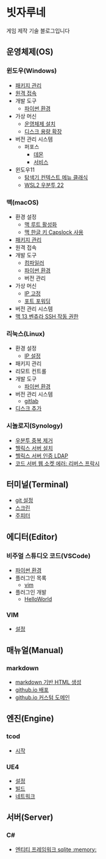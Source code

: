 # 빗자루네 

게임 제작 기술 블로그입니다

## 운영체제(OS)

### 윈도우(Windows)

* [패키지 관리](/windows_package_mgr_choco)
* [원격 접속](/windows_remote_desktop_port)
* 개발 도구
    * [파이썬 환경](/windows_python_pyenv)
* 가상 머신
    * [운영체제 설치](/hyper_v_ubuntu_installation)
    * [디스크 용량 확장](/hyper_v_ubuntu_disk_expanding)
* 버전 관리 시스템
    * 퍼포스
        * [데몬](/helix_perforce_windows_daemon)
        * [서비스](/helix_perforce_windows_service)
* 윈도우11
    * [탐색기 컨텍스트 메뉴 클래식](/windows_11_explorer_context_menu_classic)
    * [WSL2 우분투 22](/windows_11_wsl2_ubuntu_22)

### 맥(macOS)

* 환경 설정
    * [맥 루트 활성화](/mac_root_enable)
    * [맥 한글 키 Capslock 사용](/mac_hangul_key_capslock)
* [패키지 관리](/mac_package_mgr_homebrew)
* 원격 접속
* 개발 도구
    * [컴파일러](/mac_xcode_command_line)
    * [파이썬 환경](/mac_python_pyenv)
    * 버전 관리
* 가상 머신
    * [IP 고정](/vmware_fusion_8_static_ip)
    * [포트 포워딩](/vmware_fusion_8_port_forwarding)
* 버전 관리 시스템
* [맥 13 벤츄라 SSH 작동 권한](/mac_13_ssh_operation_not_permitted)

### 리눅스(Linux)

* 환경 설정
    * [IP 설정](/ubuntu_setup_ip)
* 패키지 관리
* 리모트 컨트롤
* 개발 도구
    * [파이썬 환경](/ubuntu_python_pyenv)
* 버전 관리 시스템
    * [gitlab](/gitlab_ubuntu_installation)
* [디스크 추가](/ubuntu_disk_add)

### 시놀로지(Synology)

* [우분투 중복 제거](/synology_ubuntu_dedup)
* [헬릭스 서버 설치](/synology_helix_server)
* [헬릭스 서버 인증 LDAP](/synology_helix_server_auth_ldap)
* [코드 서버 웹 소켓 에러: 리버스 프락시](/synology_code_server_reverse_proxy_https_web_socket_error_1006)

## 터미널(Terminal)

* [git 설정](/git_config)
* [스크린](/screen)
* [주피터](/jupyter)

## 에디터(Editor)

### 비주얼 스튜디오 코드(VSCode)

* [파이썬 환경](/windows_vscode_python_virtualenv)
* 플러그인 목록
    * [vim](/vscode_plugin_vim)
* 플러그인 개발
    * [HelloWorld](/vscode_ext_get_started)

### VIM

* [설정](/vim_config)


## 매뉴얼(Manual)

### markdown

* [markdown 기반 HTML 생성](/windows_python_mkdocs)
* [github.io 배포](/github_io_mkdocs)
* [github.io 커스텀 도메인](/github_io_custom_domain)


## 엔진(Engine)

### tcod

* [시작](/python_tcod)

### UE4

* [설정](/ue4_windows_vs_setup)
* [빌드](/ue4_windows_build)
* [네트워크](/ue4_dedicated_server)

## 서버(Server)

### C# 

* [엔티티 프레임워크 sqlite :memory:](/ef_sqlite_in_memory)